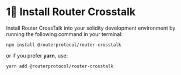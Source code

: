 # 1⃣ Install Router Crosstalk

Install Router CrossTalk into your solidity development environment by running the following command in your terminal:

```
npm install @routerprotocol/router-crosstalk
```

or if you prefer **yarn**, use:

```
yarn add @routerprotocol/router-crosstalk
```
